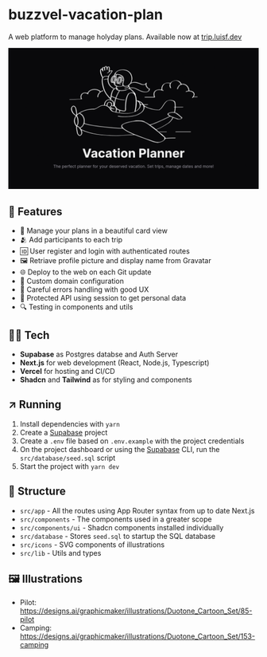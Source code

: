 # buzzvel-vacation-plan

A web platform to manage holyday plans. Available now at [trip.luisf.dev](https://trip.luisf.dev/)

![Website Card](./public/website-card.png)

## 🧮 Features

- 📅 Manage your plans in a beautiful card view
- 🫂 Add participants to each trip
- 🆔 User register and login with authenticated routes 
- 🖼️ Retriave profile picture and display name from Gravatar
- 🌐 Deploy to the web on each Git update
- 🔗 Custom domain configuration
- 🛑 Careful errors handling with good UX
- 🚪 Protected API using session to get personal data
- 🔍 Testing in components and utils

## 🧑‍💻 Tech

- **Supabase** as Postgres databse and Auth Server
- **Next.js** for web development (React, Node.js, Typescript)
- **Vercel** for hosting and CI/CD
- **Shadcn** and **Tailwind** as for styling and components

## ↗️ Running

1. Install dependencies with `yarn`
2. Create a [Supabase](https://supabase.com/) project
3. Create a `.env` file based on `.env.example` with the project credentials
4. On the project dashboard or using the [Supabase](https://supabase.com/) CLI, run the `src/database/seed.sql` script
5. Start the project with `yarn dev`

## 🧱 Structure

- `src/app` - All the routes using App Router syntax from up to date Next.js
- `src/components` - The components used in a greater scope
- `src/components/ui` - Shadcn components installed individually
- `src/database` - Stores `seed.sql` to startup the SQL database
- `src/icons` - SVG components of illustrations
- `src/lib` - Utils and types

## 🖼️ Illustrations

- Pilot: https://designs.ai/graphicmaker/illustrations/Duotone_Cartoon_Set/85-pilot
- Camping: https://designs.ai/graphicmaker/illustrations/Duotone_Cartoon_Set/153-camping
